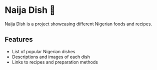 # Naija Dish 🍛

Naija Dish is a project showcasing different Nigerian foods and recipes.

## Features
- List of popular Nigerian dishes
- Descriptions and images of each dish
- Links to recipes and preparation methods


